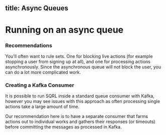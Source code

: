 title: Async Queues
---

# Running on an async queue

### Recommendations

You'll often want to rule sets. One for blocking live actions (for example stopping a user from signing up at all), and one for processing actions asynchronously. Since the asynchronous queue will not block the user, you can do a lot more complicated work.

### Creating a Kafka Consumer

It is possible to run SQRL inside a standard queue consumer with Kafka, however you may see issues with this approach as often processing single actions take a large amount of time.

Our recommendation here is to have a separate consumer that farms actions out to individual works and gathers their responses (or timeouts) before committing the messages as processed in Kafka.
